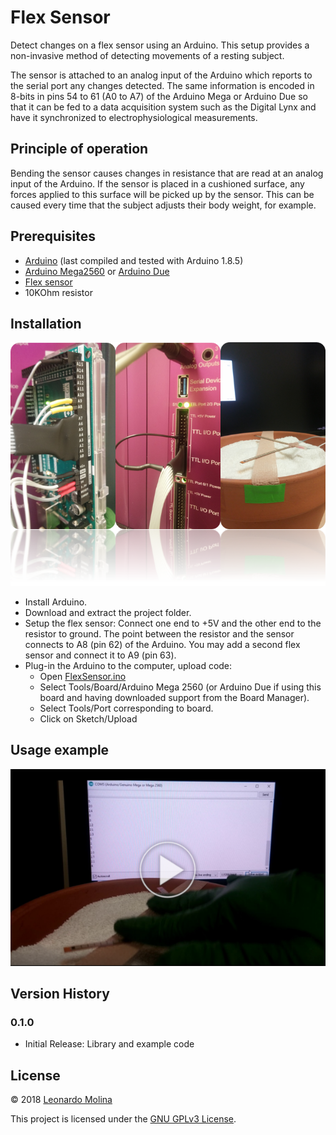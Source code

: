 # Flex Sensor
Detect changes on a flex sensor using an Arduino. This setup provides a non-invasive method of detecting movements of a resting subject.

The sensor is attached to an analog input of the Arduino which reports to the serial port any changes detected. The same information is encoded in 8-bits in pins 54 to 61 (A0 to A7) of the Arduino Mega or Arduino Due so that it can be fed to a data acquisition system such as the Digital Lynx and have it synchronized to electrophysiological measurements.

## Principle of operation
Bending the sensor causes changes in resistance that are read at an analog input of the Arduino.
If the sensor is placed in a cushioned surface, any forces applied to this surface will be picked up by the sensor. This can be caused every time that the subject adjusts their body weight, for example.

## Prerequisites
* [Arduino][Arduino] (last compiled and tested with Arduino 1.8.5)
* [Arduino Mega2560][ArduinoMega2560] or [Arduino Due][ArduinoDue]
* [Flex sensor][FlexSensorPart]
* 10KOhm resistor

## Installation
![Flex sensor setup](doc/flex-sensor-setup.png "Flex sensor setup")
* Install Arduino.
* Download and extract the project folder.
* Setup the flex sensor: Connect one end to +5V and the other end to the resistor to ground. The point between the resistor and the sensor connects to A8 (pin 62) of the Arduino. You may add a second flex sensor and connect it to A9 (pin 63).
* Plug-in the Arduino to the computer, upload code:
	* Open [FlexSensor.ino][FlexSensor.ino]
	* Select Tools/Board/Arduino Mega 2560 (or Arduino Due if using this board and having downloaded support from the Board Manager).
	* Select Tools/Port corresponding to board.
	* Click on Sketch/Upload

## Usage example
[![Example using the flex sensor](doc/flex-sensor-demo.png)](https://drive.google.com/file/d/1NOsbR6badt6qm2y43nk8ZikhCGXgu5zO)

## Version History
### 0.1.0
* Initial Release: Library and example code

## License
© 2018 [Leonardo Molina][Leonardo Molina]

This project is licensed under the [GNU GPLv3 License][LICENSE.md].

[Leonardo Molina]: https://github.com/leomol
[LICENSE.md]: LICENSE.md
[Arduino]: https://www.arduino.cc/en/Main/Software
[FlexSensor.ino]: FlexSensor.ino
[ArduinoMega2560]: https://store.arduino.cc/usa/arduino-mega-2560-rev3
[ArduinoDue]: https://store.arduino.cc/usa/arduino-due
[FlexSensorPart]: https://www.adafruit.com/product/182